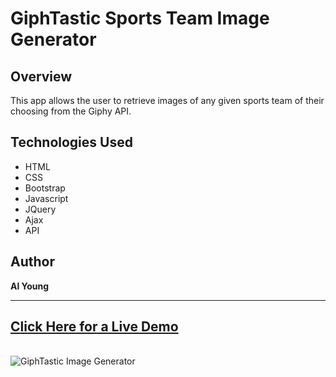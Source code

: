 # GiphTastic Sports Team Image Generator

## Overview

This app allows the user to retrieve images of any given sports team of their choosing from the Giphy API.  

## Technologies Used

- HTML
- CSS
- Bootstrap
- Javascript
- JQuery
- Ajax
- API

## Author

<strong>Al Young</strong>
<hr>

## [Click Here for a Live Demo](https://packleader206.github.io/GiphTastic/)
<br>

<img src="https://packleader206.github.io/GiphTastic/assets/images/GiphTastic_Screenshot.png" alt="GiphTastic Image Generator">
